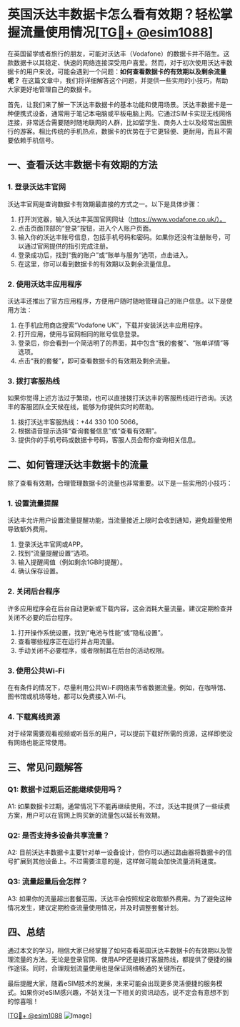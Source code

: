 # 英国沃达丰数据卡怎么看有效期？轻松掌握流量使用情况[[TG💪+ @esim1088](https://t.me/s/esim1088)]

在英国留学或者旅行的朋友，可能对沃达丰（Vodafone）的数据卡并不陌生。这款数据卡以其稳定、快速的网络连接深受用户喜爱。然而，对于初次使用沃达丰数据卡的用户来说，可能会遇到一个问题：**如何查看数据卡的有效期以及剩余流量呢？** 在这篇文章中，我们将详细解答这个问题，并提供一些实用的小技巧，帮助大家更好地管理自己的数据卡。

首先，让我们来了解一下沃达丰数据卡的基本功能和使用场景。沃达丰数据卡是一种便携式设备，通常用于笔记本电脑或平板电脑上网。它通过SIM卡实现无线网络连接，非常适合需要随时随地联网的人群，比如留学生、商务人士以及经常出国旅行的游客。相比传统的手机热点，数据卡的优势在于它更轻便、更耐用，而且不需要依赖手机信号。

## **一、查看沃达丰数据卡有效期的方法**

### 1. 登录沃达丰官网

沃达丰官网是查询数据卡有效期最直接的方式之一。以下是具体步骤：

1. 打开浏览器，输入沃达丰英国官网网址（https://www.vodafone.co.uk/）。
2. 点击页面顶部的“登录”按钮，进入个人账户页面。
3. 输入你的沃达丰账号信息，包括手机号码和密码。如果你还没有注册账号，可以通过官网提供的指引完成注册。
4. 登录成功后，找到“我的账户”或“账单与服务”选项，点击进入。
5. 在这里，你可以看到数据卡的有效期以及剩余流量信息。

### 2. 使用沃达丰应用程序

沃达丰还推出了官方应用程序，方便用户随时随地管理自己的账户信息。以下是使用方法：

1. 在手机应用商店搜索“Vodafone UK”，下载并安装沃达丰应用程序。
2. 打开应用，使用与官网相同的账号信息登录。
3. 登录后，你会看到一个简洁明了的界面，其中包含“我的套餐”、“账单详情”等选项。
4. 点击“我的套餐”，即可查看数据卡的有效期及剩余流量。

### 3. 拨打客服热线

如果你觉得上述方法过于繁琐，也可以直接拨打沃达丰的客服热线进行咨询。沃达丰的客服团队全天候在线，能够为你提供实时的帮助。

1. 拨打沃达丰客服热线：+44 330 100 5066。
2. 根据语音提示选择“查询套餐信息”或“查看有效期”。
3. 提供你的手机号码或数据卡号码，客服人员会帮你查询相关信息。

## **二、如何管理沃达丰数据卡的流量**

除了查看有效期，合理管理数据卡的流量也非常重要。以下是一些实用的小技巧：

### 1. 设置流量提醒

沃达丰允许用户设置流量提醒功能，当流量接近上限时会收到通知，避免超量使用导致额外费用。

1. 登录沃达丰官网或APP。
2. 找到“流量提醒设置”选项。
3. 输入提醒阈值（例如剩余1GB时提醒）。
4. 确认保存设置。

### 2. 关闭后台程序

许多应用程序会在后台自动更新或下载内容，这会消耗大量流量。建议定期检查并关闭不必要的后台程序。

1. 打开操作系统设置，找到“电池与性能”或“隐私设置”。
2. 查看哪些程序正在运行并占用流量。
3. 手动关闭不必要程序，或者限制其在后台的活动权限。

### 3. 使用公共Wi-Fi

在有条件的情况下，尽量利用公共Wi-Fi网络来节省数据流量。例如，在咖啡馆、图书馆或机场等地，都可以免费接入Wi-Fi。

### 4. 下载离线资源

对于经常需要观看视频或听音乐的用户，可以提前下载好所需的资源，这样即使没有网络也能正常使用。

## **三、常见问题解答**

### Q1: 数据卡过期后还能继续使用吗？

A1: 如果数据卡过期，通常情况下不能再继续使用。不过，沃达丰提供了一些续费方案，用户可以在官网上购买新的流量包以延长有效期。

### Q2: 是否支持多设备共享流量？

A2: 目前沃达丰数据卡主要针对单一设备设计，但你可以通过路由器将数据卡的信号扩展到其他设备上。不过需要注意的是，这样做可能会加快流量消耗速度。

### Q3: 流量超量后会怎样？

A3: 如果你的流量超出套餐范围，沃达丰会按照规定收取额外费用。为了避免这种情况发生，建议定期检查流量使用情况，并及时调整套餐计划。

## **四、总结**

通过本文的学习，相信大家已经掌握了如何查看英国沃达丰数据卡的有效期以及管理流量的方法。无论是登录官网、使用APP还是拨打客服热线，都提供了便捷的操作途径。同时，合理规划流量使用也是保证网络畅通的关键所在。

最后提醒大家，随着eSIM技术的发展，未来可能会出现更多灵活便捷的服务模式。如果你对eSIM感兴趣，不妨关注一下相关的资讯动态，说不定会有意想不到的惊喜哦！

[[TG💪+ @esim1088](https://t.me/s/esim1088) ![Image](https://i.postimg.cc/4NQfJmqS/Snipaste-2025-05-13-00-14-12.png)]
